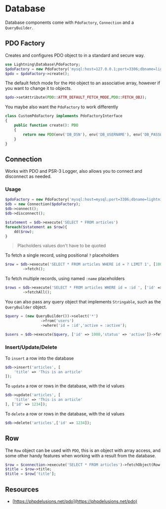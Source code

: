 # Database

Database components come with `PdoFactory`, `Connection` and a `QueryBuilder`.

## PDO Factory

Creates and configures PDO object to in a standard and secure way.

```php
use Lightning\Database\PdoFactory;
$pdoFactory = new PdoFactory('mysql:host=127.0.0.1;port=3306;dbname=lightning', 'root', 'secret');
$pdo = $pdoFactory->create();
```

The default fetch mode for the `PDO` object to an associative array, however if you want to change it to objects.

```php
$pdo->setAttribute(PDO::ATTR_DEFAULT_FETCH_MODE,PDO::FETCH_OBJ);
```

You maybe also want the `PdoFactory` to work differently

```php
class CustomPdoFactory implements PdoFactoryInterface
{
    public function create(): PDO
    {
        return new PDO(env('DB_DSN'), env('DB_USERNAME'), env('DB_PASSWORD'));
    }
}
```

## Connection

Works with PDO and PSR-3 Logger, also allows you to connect and disconnect as needed.

### Usage

```php
$pdoFactory = new PdoFactory('mysql:host=mysql;port=3306;dbname=lightning', 'root', 'root'); // 
$db = new Connection($pdoFactory);
$db->connect();
$db->disconnect();
```

```php
$statement = $db->execute('SELECT * FROM articles')
foreach($statement as $row){
    dd($row);
}
```

> Placholders values don't have to be quoted

To fetch a single record, using positional `?` placeholders

```php
$row = $db->execute('SELECT * FROM articles WHERE id = ? LIMIT 1', [1000])
        ->fetch();
```

To fetch multiple records, using named `:name` placeholders

```php
$rows = $db->execute('SELECT * FROM articles WHERE id = :id ', ['id' => 1000])
        ->fetchAll();
```

You can also pass any query object that implements `Stringable`, such as the `QueryBuilder` object.

```php
$query = (new QueryBuilder())->select('*')
                ->from('users')
                ->where('id = :id','active = :active');
                
$users = $db->execute($query, ['id' => 1000,'status' => 'active'])->fetchAll();
```

### Insert/Update/Delete

To `insert` a row into the database

```php
$db->insert('articles', [
    'title' => 'This is an article'
]);
```

To `update` a row or rows in the database, with the id values

```php
$db->update('articles', [
    'title' => 'This is an article'
], ['id' => 1234]);
```

To `delete` a row or rows in the database, with the id values

```php
$db->delete('articles',['id' => 1234]);
```

## Row

The `Row` object can be used with `PDO`, this is an object with array access, and some other handy features
when working with a result from the database.

```php
$row = $connection->execute('SELECT * FROM articles')->fetchObject(Row::class);
$title = $row->title;
$title = $row['title'];
```

## Resources

- [https://phpdelusions.net/pdo](https://phpdelusions.net/pdo)
